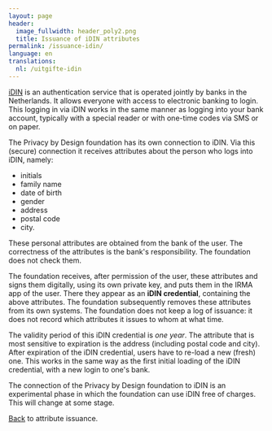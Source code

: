 ```yaml
---
layout: page
header:
  image_fullwidth: header_poly2.png
  title: Issuance of iDIN attributes
permalink: /issuance-idin/
language: en
translations:
  nl: /uitgifte-idin
---
```


[iDIN](https://www.idin.nl/consumenten/) is an authentication service
that is operated jointly by banks in the Netherlands. It allows
everyone with access to electronic banking to login. This logging in
via iDIN works in the same manner as logging into your bank account,
typically with a special reader or with one-time codes via SMS or on
paper.

The Privacy by Design foundation has its own connection to iDIN. Via
this (secure) connection it receives attributes about the person who
logs into iDIN, namely:

 * initials
 * family name
 * date of birth
 * gender
 * address
 * postal code
 * city.

These personal attributes are obtained from the bank of the user.  The
correctness of the attributes is the bank's responsibility. The
foundation does not check them.

The foundation receives, after permission of the user, these
attributes and signs them digitally, using its own private key, and
puts them in the IRMA app of the user. There they appear as an **iDIN
credential**, containing the above attributes. The foundation
subsequently removes these attributes from its own systems. The
foundation does not keep a log of issuance: it does not record which
attributes it issues to whom at what time.

The validity period of this iDIN credential is *one year*. The
attribute that is most sensitive to expiration is the address
(including postal code and city). After expiration of the iDIN
credential, users have to re-load a new (fresh) one. This works in the
same way as the first initial loading of the iDIN credential, with
a new login to one's bank.

The connection of the Privacy by Design foundation to iDIN is an
experimental phase in which the foundation can use iDIN free of
charges. This will change at some stage.

[Back](/issuance) to attribute issuance.

